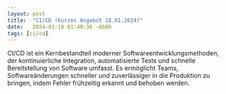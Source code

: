 ```yaml
---
layout: post
title:  "CI/CD (Kurzes Angebot 18.01.2024)"
date:   2024-01-18 01:40:36 -0600
tags: [ci/cd]
---
```


CI/CD ist ein Kernbestandteil moderner Softwareentwicklungsmethoden, der kontinuierliche Integration, automatisierte Tests und schnelle Bereitstellung von Software umfasst. Es ermöglicht Teams, Softwareänderungen schneller und zuverlässiger in die Produktion zu bringen, indem Fehler frühzeitig erkannt und behoben werden.